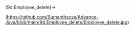 [9d.Employee_delete]->

(https://github.com/Sumanthscse/Advance-Java/blob/main/9d.Employee_delete/Employee_delete.jpg)
